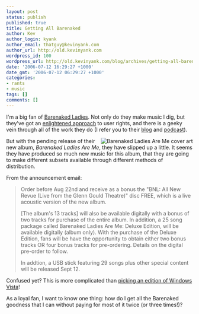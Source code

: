 ```yaml
---
layout: post
status: publish
published: true
title: Getting All Barenaked
author: Kev
author_login: kyank
author_email: thatguy@kevinyank.com
author_url: http://old.kevinyank.com
wordpress_id: 100
wordpress_url: http://old.kevinyank.com/blog/archives/getting-all-barenaked/
date: '2006-07-12 16:29:27 +1000'
date_gmt: '2006-07-12 06:29:27 +1000'
categories:
- rants
- music
tags: []
comments: []
---
```

<p>I'm a big fan of <a href="http://www.bnlmusic.com/">Barenaked Ladies</a>. Not only do they make music I dig, but they've got an <a href="http://old.kevinyank.com/blog/archives/music-copyright-laid-bare/">enlightened approach</a> to user rights, and there is a geeky vein through all of the work they do (I refer you to their <a href="http://www.bnlblog.com/">blog</a> and <a href="http://bnlmusic.com/">podcast</a>).</p>
<p><img align="right" alt="Barenaked Ladies Are Me cover art" id="image101" title="Barenaked Ladies Are Me cover art" src="http://old.kevinyank.com/blog/wp-content/uploads/2006/07/BNL.AreMe.jpg" />But with the pending release of their new album, <cite>Barenaked Ladies Are Me</cite>, they have slipped up a little. It seems they have produced so much new music for this album, that they are going to make different subsets available through different methods of distribution.</p>
<p>From the announcement email:</p>
<blockquote><p>Order before Aug 22nd and receive as a bonus the "BNL: All New Revue (Live from the Glenn Gould Theatre)" disc FREE, which is a live acoustic version of the new album.</p>
<p>[The album's 13 tracks] will also be available digitally with a bonus of two tracks for purchase of the entire album. In addition, a 25 song package called Barenaked Ladies Are Me: Deluxe Edition, will be available digitally (album only). With the purchase of the Deluxe Edition, fans will be have the opportunity to obtain either two bonus tracks OR four bonus tracks for pre-ordering. Details on the digital pre-order to follow.</p>
<p>In addtion, a USB stick featuring 29 songs plus other special content will be released Sept 12.</p></blockquote>
<p>Confused yet? This is more complicated than <a href="http://www.microsoft.com/windowsvista/versions/">picking an edition of Windows Vista</a>!</p>
<p>As a loyal fan, I want to know one thing: how do I get all the Barenaked goodness that I can without paying for most of it twice (or three times!)?</p>
